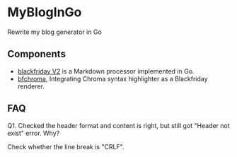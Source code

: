 # MyBlogInGo
Rewrite my blog generator in Go

## Components
- [blackfriday V2](https://github.com/russross/blackfriday/tree/v2) is a Markdown processor implemented in Go.
- [bfchroma](https://github.com/Depado/bfchroma/), Integrating Chroma syntax highlighter as a Blackfriday renderer.

## FAQ
Q1. Checked the header format and content is right, but still got "Header not exist" error. Why?

Check whether the line break is "CRLF".